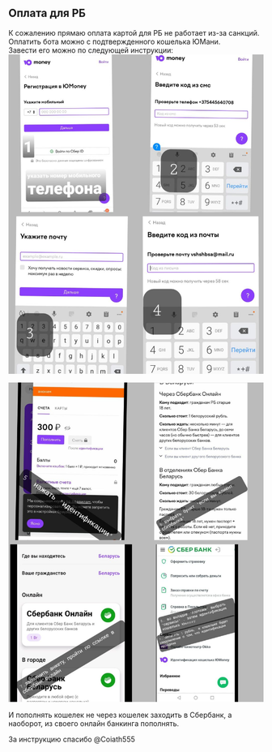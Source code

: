 ## Оплата для РБ
К сожалению прямаю оплата картой для РБ не работает из-за санкций.  
Оплатить бота можно с подтвержденного кошелька ЮМани.  
Завести его можно по следующей инструкции:  
![payment1](img/payment/1.jpg)

![payment2](img/payment/2.jpg)

И пополнять кошелек не через кошелек заходить в Сбербанк,  а наоборот,  из своего онлайн банкинга пополнять.

За инструкцию спасибо @Coiath555
